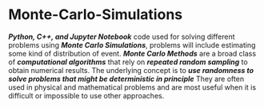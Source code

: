 # Monte-Carlo-Simulations

**_Python, C++, and Jupyter Notebook_** code used for solving different problems using **_Monte Carlo Simulations_**, problems will include estimating some kind of distribution of event. 
**_Monte Carlo Methods_** are a broad class of **_computational algorithms_** that rely on **_repeated random sampling_** to obtain numerical results. The underlying concept is to **_use randomness to solve problems that might be deterministic in principle_** They are often used in physical and mathematical problems and are most useful when it is difficult or impossible to use other approaches.
